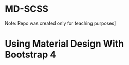 # MD-SCSS
Note: Repo was created only for teaching purposes]
# Using Material Design With Bootstrap 4
